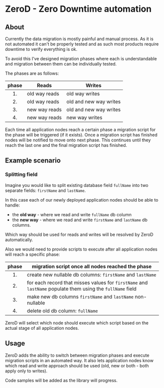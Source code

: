 # ZeroD - Zero Downtime automation

## About

Currently the data migration is mostly painful and manual process. As it is not automated it can't be properly tested and as such most products require downtime to verify everything is ok.

To avoid this I've designed migration phases where each is understandable and migration between them can be individually tested.

The phases are as follows:

| phase | Reads         | Writes                 |
|:-----:|---------------|------------------------|
| 1.    | old way reads | old way writes         |
| 2.    | old way reads | old and new way writes |
| 3.    | new way reads | old and new way writes |
| 4.    | new way reads | new way writes         |

Each time all application nodes reach a certain phase a migration script for the phase will be triggered (if it exists). Once a migration script has finished nodes will be notified to move onto next phase. This continues until they reach the last one and the final migration script has finished.

## Example scenario

### Splitting field

Imagine you would like to split existing database field `fullName` into two separate fields: `firstName` and `lastName`.

In this case each of our newly deployed application nodes should be able to handle:
- the **old way** - where we read and write `fullName` db column
- the **new way** - where we read and write `firstName` and `lastName` db columns.

Which way should be used for reads and writes will be resolved by ZeroD automatically.

Also we would need to provide scripts to execute after all application nodes will reach a specific phase:

| phase | migration script once all nodes reached the phase                                                          |
|:-----:|------------------------------------------------------------------------------------------------------------|
| 1.    | create new nullable db columns: `firstName` and `lastName`                                                 |
| 2.    | for each record that misses values for `firstName` and `lastName` populate them using the `fullName` field |
| 3.    | make new db columns `firstName` and `lastName` non-nullable                                                |
| 4.    | delete old db column: `fullName`                                                                           |

ZeroD will select which node should execute which script based on the actual stage of all application nodes.

## Usage

ZeroD adds the ability to switch between migration phases and execute migration scripts in an automated way. It also lets application nodes know which read and write approach should be used (old, new or both - both apply only to writes).

Code samples will be added as the library will progress.